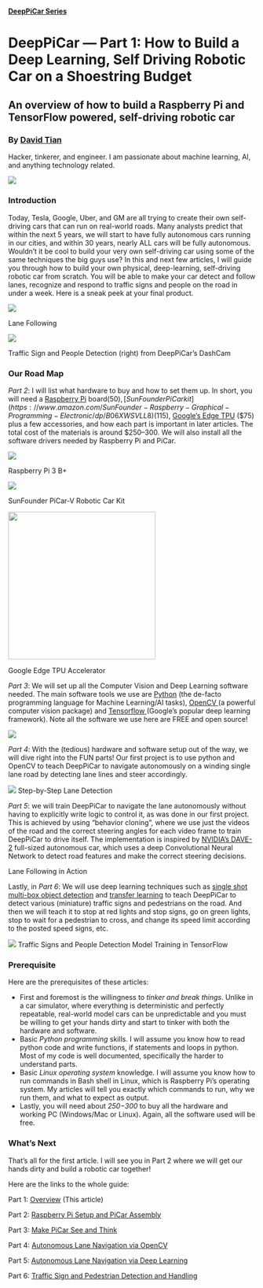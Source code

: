 #### [DeepPiCar Series](https://towardsdatascience.com/tagged/deep-pi-car)

# DeepPiCar — Part 1: How to Build a Deep Learning, Self Driving Robotic Car on a Shoestring Budget

## An overview of how to build a Raspberry Pi and TensorFlow powered, self-driving robotic car

### By [David Tian](https://towardsdatascience.com/@dctian)

Hacker, tinkerer, and engineer. I am passionate about machine learning, AI, and
anything technology related.

![](https://cdn-images-1.medium.com/max/800/1*4GhtKM-eyuYqEpZnnUJZ9w@2x.jpeg)

### Introduction

Today, Tesla, Google, Uber, and GM are all trying to create their own
self-driving cars that can run on real-world roads. Many analysts predict that
within the next 5 years, we will start to have fully autonomous cars running in
our cities, and within 30 years, nearly ALL cars will be fully autonomous.
Wouldn’t it be cool to build your very own self-driving car using some of the
same techniques the big guys use? In this and next few articles, I will guide
you through how to build your own physical, deep-learning, self-driving robotic
car from scratch. You will be able to make your car detect and follow lanes,
recognize and respond to traffic signs and people on the road in under a week.
Here is a sneak peek at your final product.

![](https://cdn-images-1.medium.com/max/600/1*3sMJxWJ34vQH0WobdFPVAA.jpeg)

Lane Following

![](https://cdn-images-1.medium.com/max/600/1*bYqrTsiMnoaKu9CfjewlEg.jpeg)

Traffic Sign and People Detection (right) from
DeepPiCar’s DashCam</span>

### Our Road Map

*Part 2*: I will list what hardware to buy and how to set them up. In short, you
will need a [Raspberry
Pi](https://www.amazon.com/CanaKit-Raspberry-Power-Supply-Listed/dp/B07BC6WH7V/)
board($50), [SunFounder PiCar
kit](https://www.amazon.com/SunFounder-Raspberry-Graphical-Programming-Electronic/dp/B06XWSVLL8)
($115), [Google’s Edge TPU](https://coral.withgoogle.com/products/accelerator)
($75) plus a few accessories, and how each part is important in later articles.
The total cost of the materials is around $250–300. We will also install all the
software drivers needed by Raspberry Pi and PiCar.

![](https://cdn-images-1.medium.com/max/400/1*H7mwt6TcJtZc28fsKh42xg.jpeg)

Raspberry Pi 3 B+

![](https://cdn-images-1.medium.com/max/400/1*LUD3NFk4hCz5wFpRWSGODQ.jpeg)

SunFounder PiCar-V Robotic Car Kit

<img src="https://cdn-images-1.medium.com/max/600/1*RIddRse2MoaJtSFes6VkgQ.jpeg" width="300" />

Google Edge TPU Accelerator

*Part 3*: We will set up all the Computer Vision and Deep Learning software
needed. The main software tools we use are [Python](https://www.python.org/)
(the de-facto programming language for Machine Learning/AI tasks), [OpenCV
](https://github.com/opencv/opencv)(a powerful computer vision package) and
[Tensorflow ](https://www.tensorflow.org/)(Google’s popular deep learning
framework). Note all the software we use here are FREE and open source!

![](https://cdn-images-1.medium.com/max/800/1*_jABdMfUVcyPdi5b3zlfVg.jpeg)

*Part 4*: With the (tedious) hardware and software setup out of the way, we will
dive right into the FUN parts! Our first project is to use python and OpenCV to
teach DeepPiCar to navigate autonomously on a winding single lane road by
detecting lane lines and steer accordingly.

![](https://cdn-images-1.medium.com/max/800/1*cVqpqZ129JiiQZxZwqMlMg.jpeg)
<span class="figcaption_hack">Step-by-Step Lane Detection</span>

*Part 5*: we will train DeepPiCar to navigate the lane autonomously without having
to explicitly write logic to control it, as was done in our first project. This
is achieved by using “behavior cloning”, where we use just the videos of the
road and the correct steering angles for each video frame to train DeepPiCar to
drive itself. The implementation is inspired by [NVIDIA’s
DAVE-2](https://images.nvidia.com/content/tegra/automotive/images/2016/solutions/pdf/end-to-end-dl-using-px.pdf)
full-sized autonomous car, which uses a deep Convolutional Neural Network to
detect road features and make the correct steering decisions.

<span class="figcaption_hack">Lane Following in Action</span>

Lastly, in *Part 6*: We will use deep learning techniques such as [single shot
multi-box object detection](https://arxiv.org/abs/1512.02325) and [transfer
learning](https://machinelearningmastery.com/transfer-learning-for-deep-learning/)
to teach DeepPiCar to detect various (miniature) traffic signs and pedestrians
on the road. And then we will teach it to stop at red lights and stop signs, go
on green lights, stop to wait for a pedestrian to cross, and change its speed
limit according to the posted speed signs, etc.

![](https://cdn-images-1.medium.com/max/1200/1*Hw7r95umdwnzK2EPTayvfg.jpeg)
<span class="figcaption_hack">Traffic Signs and People Detection Model Training in TensorFlow</span>

### Prerequisite

Here are the prerequisites of these articles:

* First and foremost is the willingness to *tinker and break things*. Unlike in a
car simulator, where everything is deterministic and perfectly repeatable,
real-world model cars can be unpredictable and you must be willing to get your
hands dirty and start to tinker with both the hardware and software.
* Basic *Python programming* skills. I will assume you know how to read python
code and write functions, if statements and loops in python. Most of my code is
well documented, specifically the harder to understand parts.
* Basic *Linux operating system* knowledge. I will assume you know how to run
commands in Bash shell in Linux, which is Raspberry Pi’s operating system. My
articles will tell you exactly which commands to run, why we run them, and what
to expect as output.
* Lastly, you will need about *$250-$300* to buy all the hardware and working PC
(Windows/Mac or Linux). Again, all the software used will be free.


### What’s Next

That’s all for the first article. I will see you in Part 2 where we will get our
hands dirty and build a robotic car together!

Here are the links to the whole guide:

Part 1: [Overview](https://medium.com/@dctian/deeppicar-part-1-102e03c83f2c?source=your_stories_page---------------------------)
(This article)

Part 2: [Raspberry Pi Setup and PiCar
Assembly](https://medium.com/@dctian/deeppicar-part-2-8512be2133f3?source=your_stories_page---------------------------)

Part 3: [Make PiCar See and
Think](https://medium.com/@dctian/deeppicar-part-3-d648b76fc0be?source=your_stories_page---------------------------)

Part 4: [Autonomous Lane Navigation via
OpenCV](https://medium.com/@dctian/deeppicar-part-4-lane-following-via-opencv-737dd9e47c96?source=your_stories_page---------------------------)

Part 5:
[Autonomous](https://medium.com/@dctian/deeppicar-part-4-lane-following-via-opencv-737dd9e47c96?source=your_stories_page---------------------------)[
Lane Navigation via Deep
Learning](https://medium.com/@dctian/deeppicar-part-5-lane-following-via-deep-learning-d93acdce6110?source=your_stories_page---------------------------)

Part 6: [Traffic Sign and Pedestrian Detection and
Handling](https://medium.com/@dctian/deeppicar-part-6-963334b2abe0?source=your_stories_page---------------------------)




